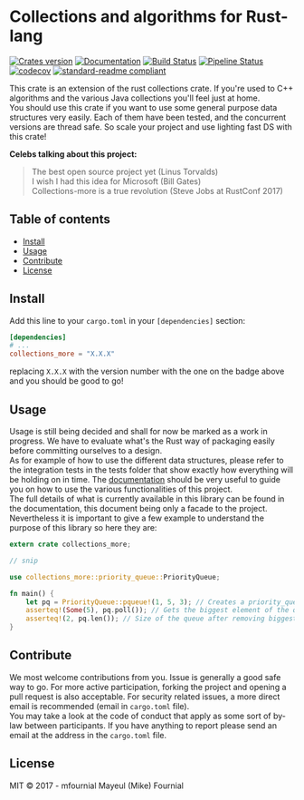 # Collections and algorithms for Rust-lang

[![Crates version](https://img.shields.io/crates/v/collections-more.svg)](https://crates.io/crates/collections-more)
[![Documentation](https://docs.rs/collections-more/badge.svg)](https://docs.rs/collections-more/)
[![Build Status](https://travis-ci.org/mfournial/collections-rust.svg?branch=master)](https://travis-ci.org/mfournial/collections-rust)
[![Pipeline Status](https://gitlab.doc.ic.ac.uk/mmf115/collections-rust/badges/master/build.svg)](https://gitlab.doc.ic.ac.uk/mmf115/collections-rust/commits/master)
[![codecov](https://codecov.io/gh/mfournial/collections-rust/branch/master/graph/badge.svg)](https://codecov.io/gh/mfournial/collections-rust)
[![standard-readme compliant](https://img.shields.io/badge/readme%20style-standard-brightgreen.svg?style=flat-square)](https://github.com/RichardLitt/standard-readme)

<!-- Backup docs: [![Backup docs](https://img.shields.io/readthedocs/pip.svg)](https://gitlab.doc.ic.ac.uk/mmf115/collections-rust/-/jobs/artifacts/master/download?job=doc) -->

This crate is an extension of the rust collections crate. If you're used to C++ 
algorithms and the various Java collections you'll feel just at home.  
You should use this crate if you want to use some general purpose data 
structures very easily. Each of them have been tested, and the concurrent 
versions are thread safe. So scale your project and use lighting fast DS with 
this crate!  

**Celebs talking about this project:**
> The best open source project yet (Linus Torvalds)  
> I wish I had this idea for Microsoft (Bill Gates)  
> Collections-more is a true revolution (Steve Jobs at RustConf 2017)  

## Table of contents

- [Install](#install)
- [Usage](#usage)
- [Contribute](#contribute)
- [License](#license)

## Install

Add this line to your `cargo.toml` in your `[dependencies]` section:  

```toml
[dependencies]
# ...
collections_more = "X.X.X"
```
replacing `X.X.X` with the version number with the one on the badge above and 
you should be good to go!

## Usage

Usage is still being decided and shall for now be marked as a work in progress. 
We have to evaluate what's the Rust way of packaging easily before committing 
ourselves to a design.  
As for example of how to use the different data structures, please refer to the 
integration tests in the tests folder that show exactly how everything will be 
holding on in time. The [documentation](https://docs.rs/collections-more/) 
should be very useful to guide you on how to use the various functionalities of 
this project.  
The full details of what is currently available in this library can be found in 
the documentation, this document being only a facade to the project. 
Nevertheless it is important to give a few example to understand the purpose of 
this library so here they are:

```rust
extern crate collections_more;

// snip

use collections_more::priority_queue::PriorityQueue;

fn main() {
	let pq = PriorityQueue::pqueue!(1, 5, 3); // Creates a priority_queue using the macro
	asserteq!(Some(5), pq.poll()); // Gets the biggest element of the queue O(1)
	asserteq!(2, pq.len()); // Size of the queue after removing biggest element
}
```

## Contribute

We most welcome contributions from you. Issue is generally a good safe way to
go. For more active participation, forking the project and opening a pull 
request is also acceptable. For security related issues, a more direct email is 
recommended (email in `cargo.toml` file).  
You may take a look at the code of conduct that apply as some sort of by-law 
between participants. If you have anything to report please send an email at 
the address in the `cargo.toml` file.

## License

MIT © 2017 - mfournial Mayeul (Mike) Fournial
